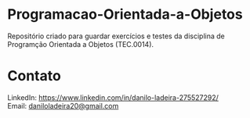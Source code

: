 # Programacao-Orientada-a-Objetos

Repositório criado para guardar exercícios e testes da disciplina de Programção Orientada a Objetos (TEC.0014).

# Contato
LinkedIn: https://www.linkedin.com/in/danilo-ladeira-275527292/  
Email: daniloladeira20@gmail.com

